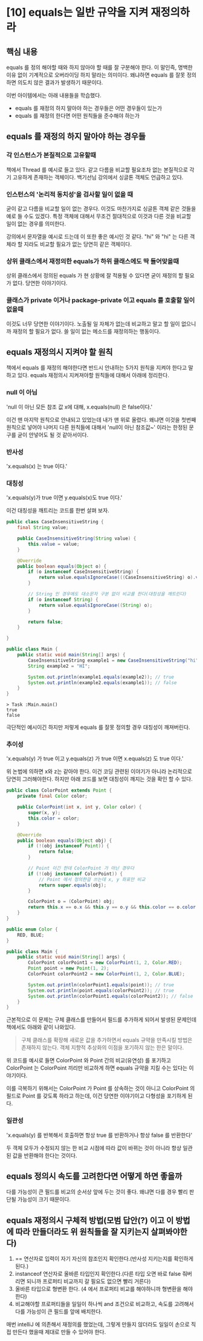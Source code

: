 # \[10] equals는 일반 규약을 지켜 재정의하라

## 핵심 내용

equals 를 정의 해야할 때와 하지 않아야 할 때를 잘 구분해야 한다. 이 말인즉, 명백한 이유 없이 기계적으로 오버라이딩 하지 말라는 의미이다. 왜냐하면 equals 를 잘못 정의하면 의도치 않은 결과가 발생하기 때문이다.

이번 아이템에서는 아래 내용들을 학습했다.

* equals 를 재정의 하지 말아야 하는 경우들은 어떤 경우들이 있는가
* equals 를 재정의 한다면 어떤 원칙들을 준수해야 하는가



## equals 를 재정의 하지 말아야 하는 경우들

### 각 인스턴스가 본질적으로 고유할때

책에서 Thread 를 예시로 들고 있다. 같고 다름을 비교할 필요조차 없는 본질적으로 각기 고유하게 존재하는 객체이다. 백기선님 강의에서 싱글톤 객체도 언급하고 있다.



### 인스턴스의 '논리적 동치성'을 검사할 일이 없을 때

굳이 같고 다름을 비교할 일이 없는 경우다. 이것도 마찬가지로 싱글톤 객체 같은 것들을 예로 들 수도 있겠다. 특정 객체에 대해서 무조건 절대적으로 이것과 다른 것을 비교할 일이 없는 경우를 의미한다.

강의에서 문자열을 예시로 드는데 이 또한 좋은 예시인 것 같다. "hi" 와 "hi" 는 다른 객체라 할 지라도 비교할 필요가 없는 당연히 같은 객체이다.



### 상위 클래스에서 재정의한 equals가 하위 클래스에도 딱 들어맞을때

상위 클래스에서 정의된 equals 가 현 상황에 잘 적용될 수 있다면 굳이 재정의 할 필요가 없다. 당연한 이야기이다.



### 클래스가 private 이거나 package-private 이고 equals 를 호출할 일이 없을때

이것도 너무 당연한 이야기이다. 노출될 일 자체가 없는데 비교하고 말고 할 일이 없으니까 재정의 할 필요가 없다. 쓸 일이 없는 메소드를 재정의하는 행동이다.



## equals 재정의시 지켜야 할 원칙

책에서 equals 를 재정의 해야한다면 반드시 안내하는 5가지 원칙을 지켜야 한다고 말하고 있다. equals 재정의시 지켜져야할 원칙들에 대해서 아래에 정리한다.



### null 이 아님

'null 이 아닌 모든 참조 값 x에 대해, x.equals(null) 은 false이다.'

이건 맨 마지막 원칙으로 안내되고 있었는데 내가 맨 위로 올렸다. 왜냐면 이것을 첫번째 원칙으로 넣어야 나머지 다른 원칙들에 대해서 'null이 아닌 참조값\~' 이라는 한정된 문구를 굳이 안넣어도 될 것 같아서이다.



### 반사성

'x.equals(x) 는 true 이다.'



### 대칭성

'x.equals(y)가 true 이면 y.equals(x)도 true 이다.'

이건 대칭성을 깨트리는 코드를 한번 살펴 보자.

```java
public class CaseInsensitiveString {
    final String value;

    public CaseInsensitiveString(String value) {
        this.value = value;
    }

    @Override
    public boolean equals(Object o) {
        if (o instanceof CaseInsensitiveString) {
            return value.equalsIgnoreCase(((CaseInsensitiveString) o).value);
        }

        // String 인 경우에도 대소문자 구분 없이 비교를 한다(대칭성을 깨트린다)
        if (o instanceof String) {
            return value.equalsIgnoreCase((String) o);
        }

        return false;
    }

}

public class Main {
    public static void main(String[] args) {
        CaseInsensitiveString example1 = new CaseInsensitiveString("hi");
        String example2 = "HI";

        System.out.println(example1.equals(example2)); // true
        System.out.println(example2.equals(example1)); // false
    }
}
```

```
> Task :Main.main()
true
false
```

극단적인 예시이긴 하지만 저렇게 equals 를 잘못 정의할 경우 대칭성이 깨져버린다.



### 추이성

'x.equals(y) 가 true 이고 y.equals(z) 가 true 이면 x.equals(z) 도 true 이다.'



위 논법에 의하면 x와 z는 같아야 한다. 이건 코딩 관련된 이야기가 아니라 논리적으로 당연히 그러해야한다. 하지만 아래 코드를 보면 대칭성이 깨지는 것을 확인 할 수 있다.

```java
public class ColorPoint extends Point {
    private final Color color;

    public ColorPoint(int x, int y, Color color) {
        super(x, y);
        this.color = color;
    }

    @Override
    public boolean equals(Object obj) {
        if (!(obj instanceof Point)) {
            return false;
        }

        // Point 이긴 한데 ColorPoint 가 아닌 경우다
        if (!(obj instanceof ColorPoint)) {
            // Point 에서 정의한걸 쓰는데 x, y 좌표만 비교
            return super.equals(obj);
        }

        ColorPoint o = (ColorPoint) obj;
        return this.x == o.x && this.y == o.y && this.color == o.color;
    }
}

public enum Color {
    RED, BLUE;
}

public class Main {
    public static void main(String[] args) {
        ColorPoint colorPoint1 = new ColorPoint(1, 2, Color.RED);
        Point point = new Point(1, 2);
        ColorPoint colorPoint2 = new ColorPoint(1, 2, Color.BLUE);

        System.out.println(colorPoint1.equals(point)); // true
        System.out.println(point.equals(colorPoint2)); // true
        System.out.println(colorPoint1.equals(colorPoint2)); // false
    }
}
```



근본적으로 이 문제는 구체 클래스를 만들어서 필드를 추가하게 되어서 발생된 문제인데 책에서도 아래와 같이 나와있다.

> 구체 클래스를 확장해 새로운 값을 추가하면서 equals 규약을 만족시킬 방법은 존재하지 않는다. 객체 지향적 추상화의 이점을 포기하지 않는 한은 말이다.

위 코드를 예시로 들면 ColorPoint 와 Point 간의 비교(유연성) 를 포기하고 ColorPoint 는 ColorPoint 끼리만 비교하게 하면 equals 규약을 지킬 수는 있다는 이야기이다.



이를 극복하기 위해서는 ColorPoint 가 Point 를 상속하는 것이 아니고 ColorPoint 의 필드로 Point 를 갖도록 하라고 하는데, 이건 당연한 이야기이고 다형성을 포기하게 된다.



### 일관성

'x.equals(y) 를 반복해서 호출하면 항상 true 를 반환하거나 항상 false 를 반환한다'

두 객체 모두가 수정되지 않는 한 비교 시점에 따라 값이 바뀌는 것이 아니라 항상 일관된 값을 반환해야 한다는 것이다.



## equals 정의시 속도를 고려한다면 어떻게 하면 좋을까

다를 가능성이 큰 필드를 비교의 순서상 앞에 두는 것이 좋다. 왜냐면 다를 경우 빨리 판단될 가능성이 크기 때문이다.



## equals 재정의시 구체적 방법(모범 답안(?) 이고 이 방법에 따라 만들더라도 위 원칙들을 잘 지키는지 살펴봐야한다)

1. \== 연산자로 입력이 자기 자신의 참조인지 확인한다.(반사성 지키는지를 확인하게 된다.)
2. instanceof 연산자로 올바른 타입인지 확인한다.(다른 타입 오면 바로 false 줘버리면 되니까 프로퍼티 비교까지 갈 필요도 없으면 빨리 거른다)
3. 올바른 타입으로 형변환 한다. (4 에서 프로퍼티 비교를 해야하니까 형변환을 해야한다)
4. 비교해야할 프로퍼티들을 일일이 하나씩 and 조건으로 비교하고, 속도를 고려해서 다를 가능성이 큰 필드를 앞에 배치한다.



매번 intelliJ 에 의존해서 재정의를 했었는데, 그렇게 만들지 않더라도 일일이 손으로 직접 만든다 했을때 제대로 만들 수 있어야 한다.
